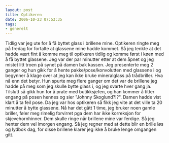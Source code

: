 ```yaml
---
layout: post
title: Optikeren
date: 2006-10-23 07:53:35
tags: 
- generelt
---
```

Tidlig var jeg ute for å få byttet glass i brillene mine. Optikeren ringte meg på fredag for fortalte at glassene mine hadde kommet. Så jeg tenkte at det hadde vært fint å komme meg til optikeren tidlig og komme først i køen med å få byttet glassene. Jeg var der par minutter etter at dem åpnet og jeg mistet litt troen på synet på damen bak kassen. Jeg presenterte meg 2 ganger og hun gikk for å hente pakke/pose/konvolutten med glassene i og begynner å klage over at jeg kan ikke bruke mineralglass på trådbriller. Hva nå enn det betyr. Hun spurte meg flere ganger om det var de brillene jeg hadde på meg som jeg skulle bytte glass i, og jeg svarte hver gang ja. Tilslutt så gikk hun for å prate med butikksjefen, og han kommer å titter engang på posen hennes og sier "Johnny Skoglund?!?". Damen hadde vist klart å ta feil pose. Da jeg var hos optikeren så fikk jeg vite at det ville ta 20 minutter å bytte glassene. Nå har det gått 1 time, jeg bruker noen gamle briller, føler meg rimelig forvirret pga dem har ikke korreksjon for skjevehornhinner. Dem skulle ringe når brillene mine var ferdige. Så jeg henter dem vel imorgen engang. Så jeg regner med at dette blir en brille løs og lydbok dag, for disse brillene klarer jeg ikke å bruke lenge omgangen gitt.
